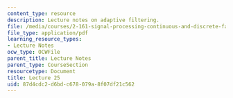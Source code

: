 ```yaml
---
content_type: resource
description: Lecture notes on adaptive filtering.
file: /media/courses/2-161-signal-processing-continuous-and-discrete-fall-2008/87d4cdc2d6bdc678079a8f07df21c562_lecture_25.pdf
file_type: application/pdf
learning_resource_types:
- Lecture Notes
ocw_type: OCWFile
parent_title: Lecture Notes
parent_type: CourseSection
resourcetype: Document
title: Lecture 25
uid: 87d4cdc2-d6bd-c678-079a-8f07df21c562
---
```


